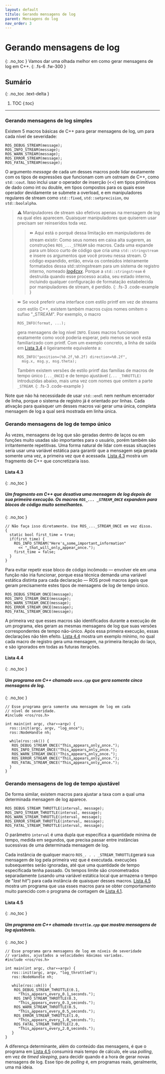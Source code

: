 ```yaml
---
layout: default
título: Gerando mensagens de log
parent: Mensagens do log
nav_order: 3
---
```


# Gerando mensagens de log
{: .no_toc }
Vamos dar uma olhada melhor em como gerar mensagens de log em C++.
{: .fs-6 .fw-300 }

## Sumário
{: .no_toc .text-delta }

1. TOC
{:toc}

---

### Gerando mensagens de log simples

Existem 5 macros básicas de C++ para gerar mensagens de log, um para cada nível de severidade:

    ROS_DEBUG_STREAM(message);
    ROS_INFO_STREAM(message);
    ROS_WARN_STREAM(message);
    ROS_ERROR_STREAM(message);
    ROS_FATAL_STREAM(message);
    
O argumento *message* de cada um desses macros pode lidar exatamente com os tipos de expressões que funcionam com um ostream de C++, como `std::cout`. Isso inclui usar o operador de inserção (<<) em tipos primitivos de dado como int ou double, em tipos compostos para os quais esse operador devidamente se submete a overload, e em manipuladores regulares de stream como `std::fixed`, `std::setprecision`, ou `std::boolalpha`.

> ⚠️ Manipuladores de stream são efetivos apenas na mensagem de log na qual eles aparecem.
> Quaisquer manipuladores que quiserem usar precisam ser reinseridos toda vez. <br>
>> ⏩ Aqui está o porquê dessa limitação em manipuladores de stream existir: Como seus nomes em caixa
>> alta sugerem, as construções `ROS_..._STREAM` são macros. Cada uma expande para um bloco curto de código que cria uma `std::stringstream` e insere 
>> os argumentos que você proveu nessa stream. O código expandido, então, 
>> envia os conteúdos inteiramente formatados dessa std::stringstream para um sistema de registro
>> interno, nomeado *[log4cxx](http://wiki.apache.org/logging-log4cxx/)*. Porque a `std::stringstream` é destruída 
>> quando esse processo acaba, seu estado interno, incluindo qualquer configuração de formatação estabelecida por manipuladores de stream, é perdido.
{: .fs-3 .code-example }

> ⏩ Se você preferir uma interface com estilo printf em vez de streams com estilo C++, existem também
> macros cujos nomes omitem o sufixo "_STREAM". Por exemplo, o macro
> ```
> ROS_INFO(format, ...);
> ```
> gera mensagens de log nível `INFO`. Esses macros funcionam exatamente como você poderia esperar, pelo menos se você esta familiarizado com printf. Com um exemplo concreto, a linha de saída em 
> [Lista 3.4](https://ras-ufcg.github.io/agitROS/3/3_3.html#lista-34) é ligeiramente equivalente a:
> ```
> ROS_INFO("position=(%0.2f,%0.2f) direction=%0.2f",
>   msg.x, msg.y, msg.theta);
> ```
> Também existem versões de estilo printf das famílias de macros de tempo único (`..._ONCE`) e de tempo ajustável (`...
> _THROTTLE)` introduzidas abaixo, mais uma vez com nomes que omitem a
> parte `_STREAM`.
{: .fs-3 .code-example }

Note que não há necessidade de usar `std::endl` nem nenhum encerrador de linha, porque o
sistema de registro já é orientado por linhas. Cada ativação para quaisquer um desses macros vai gerar uma
única, completa mensagem de log a qual será mostrada em linha única.

### Gerando mensagens de log de tempo único

Às vezes, mensagens de log que são geradas dentro de
laços ou em funções muito usadas são importantes para o usuário, porém também são irritantemente repetitivas.
Uma forma natural de lidar com essas situações seria usar uma variável estática para
garantir que a mensagem seja gerada somente uma vez, a primeira vez que é acessada. [Lista 4.3](#lista-43)
mostra um fragmento de C++ que concretizaria isso. 

#### **Lista 4.3**
{: .no_toc }
##### Um fragmento em C++ que desativa uma mensagem de log depois de sua primeira execução. Os macros `ROS_... _STREAM_ONCE` expandem para blocos de código muito semelhantes.
{: .no_toc }

```
// Não faça isso diretamente. Use ROS_..._STREAM_ONCE em vez disso.
{
  static bool first_time = true;
  if(first_time) {
    ROS_INFO_STREAM("Here's␣some␣important␣information"
      << "␣that␣will␣only␣appear␣once.");
    first_time = false;
  }
}
```

Para evitar repetir esse bloco de código
incômodo — envolver ele em uma função não iria funcionar, porque essa técnica demanda uma
variável estática distinta para cada declaração — ROS provê macros ágeis que geram 
precisamente estes tipos de mensagens de log de tempo único.
```
ROS_DEBUG_STREAM_ONCE(message);
ROS_INFO_STREAM_ONCE(message);
ROS_WARN_STREAM_ONCE(message);
ROS_ERROR_STREAM_ONCE(message);
ROS_FATAL_STREAM_ONCE(message);
```

A primeira vez que esses macros são identificados durante a execução de um programa, eles geram as mesmas mensagens de log que suas versões correspondentes de tempo não-único. Após essa primeira execução, essas declarações não têm efeito. [Lista 4.4](#lista-44) mostra um exemplo mínimo, no qual cada 
macro de registro gera uma mensagem, na primeira iteração do laço, e são ignorados em todas as futuras iterações.
 
#### **Lista 4.4**
{: .no_toc }
##### Um programa em C++ chamado `once.cpp` que gera somente cinco mensagens de log.
{: .no_toc }
```
// Esse programa gera somente uma mensagem de log em cada
// nível de severidade.
#include <ros/ros.h>

int main(int argc, char∗∗argv) {
  ros::init(argc, argv, "log_once");
  ros::NodeHandle nh;

  while(ros::ok()) {
   ROS_DEBUG_STREAM_ONCE("This␣appears␣only␣once.");
   ROS_INFO_STREAM_ONCE("This␣appears␣only␣once.");
   ROS_WARN_STREAM_ONCE("This␣appears␣only␣once.");
   ROS_ERROR_STREAM_ONCE("This␣appears␣only␣once.");
   ROS_FATAL_STREAM_ONCE("This␣appears␣only␣once.");
  }
}
```

### Gerando mensagens de log de tempo ajustável

De forma similar, existem macros para ajustar a taxa com 
a qual uma determinada mensagem de log aparece.

```
ROS_DEBUG_STREAM_THROTTLE(interval, message);
ROS_INFO_STREAM_THROTTLE(interval, message);
ROS_WARN_STREAM_THROTTLE(interval, message);
ROS_ERROR_STREAM_THROTTLE(interval, message);
ROS_FATAL_STREAM_THROTTLE(interval, message);
```
O parâmetro `interval` é uma dupla que especifica a quantidade mínima de tempo, medida em segundos, que precisa passar entre instâncias sucessivas de uma determinada mensagem de log.

Cada instância de qualquer macro `ROS_. . . _STREAM_THROTTLE`gerará sua mensagem 
de log pela primeira vez que é executada. execuções subsequentes serão ignoradas, até que
uma quantidade de tempo especificada tenha passado. Os tempos limite são cronometrados separadamente (usando uma variável 
estática local que armazena o tempo de "_last hit_") para cada instância de quaisquer desses macros.
[Lista 4.5](#lista-45) mostra um programa que usa esses macros para se obter comportamento muito parecido com o programa de contagem de [Lista 4.1](https://ras-ufcg.github.io/agitROS/4/4_2.html#lista-41). 

#### **Lista 4.5**
{: .no_toc }
##### Um programa em C++ chamado `throttle.cpp` que mostra mensagens de log ajustáveis.
{: .no_toc }
```
// Esse programa gera mensagens de log em níveis de severidade
// variados, ajustados a velocidades máximas variadas.
#include <ros/ros.h>

int main(int argc, char∗∗argv) {
   ros::init(argc, argv, "log_throttled");
   ros::NodeHandle nh;

   while(ros::ok()) {
    ROS_DEBUG_STREAM_THROTTLE(0.1,
      "This␣appears␣every␣0.1␣seconds.");
    ROS_INFO_STREAM_THROTTLE(0.3,
      "This␣appears␣every␣0.3␣seconds.");
    ROS_WARN_STREAM_THROTTLE(0.5,
      "This␣appears␣every␣0.5␣seconds.");
    ROS_ERROR_STREAM_THROTTLE(1.0,
      "This␣appears␣every␣1.0␣seconds.");
    ROS_FATAL_STREAM_THROTTLE(2.0,
      "This␣appears␣every␣2.0␣seconds.");
   }
}
```

A diferença determinante, além do conteúdo das mensagens, é que o programa em [Lista 4.5](#lista-45) consumirá mais tempo de cálculo, ele usa _polling_, em vez de _timed sleeping_, para decidir quando é a hora de gerar novas mensagens de log.
Esse tipo de _polling_ é, em programas reais, geralmente, uma má ideia.

